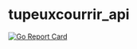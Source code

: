 # tupeuxcourrir_api
[![Go Report Card](https://goreportcard.com/badge/github.com/ivan-fr/tupeuxcourrir_api)](https://goreportcard.com/report/github.com/ivan-fr/tupeuxcourrir_api)
